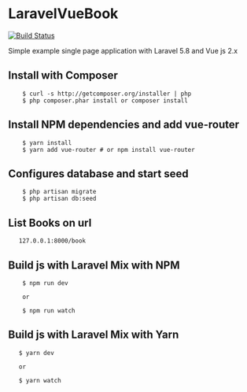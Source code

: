 # LaravelVueBook

[![Build Status](https://travis-ci.org/Tony133/LaravelVueBook.svg?branch=master)](https://travis-ci.org/Tony133/LaravelVueBook)

Simple example single page application with Laravel 5.8 and Vue js 2.x

## Install with Composer

```
    $ curl -s http://getcomposer.org/installer | php
    $ php composer.phar install or composer install
```

## Install NPM dependencies and add vue-router

```
    $ yarn install
    $ yarn add vue-router # or npm install vue-router

```
## Configures database and start seed

```
    $ php artisan migrate
    $ php artisan db:seed
```

## List Books on url

```
   127.0.0.1:8000/book
```

## Build js with Laravel Mix with NPM

```
    $ npm run dev

    or

    $ npm run watch
```

## Build js with Laravel Mix with Yarn

```
   $ yarn dev

   or
  
   $ yarn watch
```
